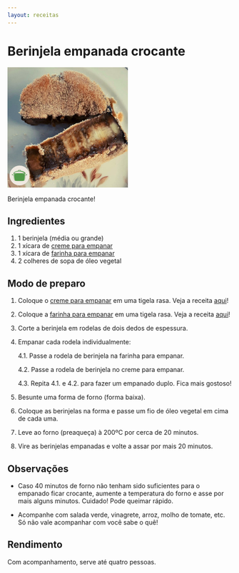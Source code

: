 ```yaml
---
layout: receitas
---
```

# Berinjela empanada crocante

![Imagem: Berinjela empanada crocante](./img/berinjela_empanada_crocante.jpg)

Berinjela empanada crocante!

## Ingredientes

1. 1 berinjela (média ou grande)
2. 1 xícara de [creme para empanar](https://panelaverde.github.io/receitas/preparo_para_empanar.html)
3. 1 xícara de [farinha para empanar](https://panelaverde.github.io/receitas/preparo_para_empanar.html)
4. 2 colheres de sopa de óleo vegetal

## Modo de preparo

1. Coloque o [creme para empanar](https://panelaverde.github.io/receitas/preparo_para_empanar.html) em uma tigela rasa. Veja a receita [aqui](https://panelaverde.github.io/receitas/preparo_para_empanar.html)!
2. Coloque a [farinha para empanar](https://panelaverde.github.io/receitas/preparo_para_empanar.html) em uma tigela rasa. Veja a receita [aqui](https://panelaverde.github.io/receitas/preparo_para_empanar.html)!
3. Corte a berinjela em rodelas de dois dedos de espessura.
4. Empanar cada rodela individualmente:
   
   4.1. Passe a rodela de berinjela na farinha para empanar.
   
   4.2. Passe a rodela de berinjela no creme para empanar.
   
   4.3. Repita 4.1. e 4.2. para fazer um empanado duplo. Fica mais gostoso! <i class="fas fa-laugh"></i>
   
5. Besunte uma forma de forno (forma baixa).
6. Coloque as berinjelas na forma e passe um fio de óleo vegetal em cima de cada uma.
7. Leve ao forno (preaqueça) à 200ºC por cerca de 20 minutos.
8. Vire as berinjelas empanadas e volte a assar por mais 20 minutos.

## Observações

* Caso 40 minutos de forno não tenham sido suficientes para o empanado ficar crocante, aumente a temperatura do forno e asse por mais alguns minutos. Cuidado! Pode queimar rápido.

* Acompanhe com salada verde, vinagrete, arroz, molho de tomate, etc. Só não vale acompanhar com você sabe o quê! <i class="fas fa-seedling"></i> <i class="fas fa-laugh-wink"></i>

## Rendimento

Com acompanhamento, serve até quatro pessoas.
